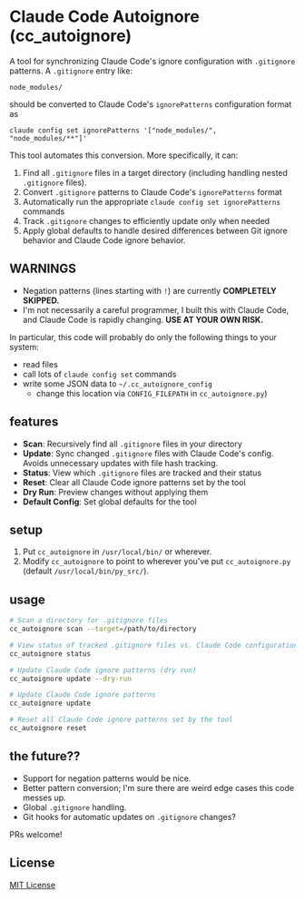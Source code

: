 # Claude Code Autoignore (cc_autoignore)

A tool for synchronizing Claude Code's ignore configuration with `.gitignore` patterns.  A `.gitignore` entry like:
```
node_modules/
```

should be converted to Claude Code's `ignorePatterns` configuration format as
```
claude config set ignorePatterns '["node_modules/", "node_modules/**"]'
```

This tool automates this conversion.  More specifically, it can:
1. Find all `.gitignore` files in a target directory (including handling nested `.gitignore` files).
2. Convert `.gitignore` patterns to Claude Code's `ignorePatterns` format
3. Automatically run the appropriate `claude config set ignorePatterns` commands
4. Track `.gitignore` changes to efficiently update only when needed
5. Apply global defaults to handle desired differences between Git ignore behavior and Claude Code ignore behavior.

## WARNINGS

- Negation patterns (lines starting with `!`) are currently **COMPLETELY SKIPPED.**
- I'm not necessarily a careful programmer, I built this with Claude Code, and Claude Code is rapidly changing.  **USE AT YOUR OWN RISK.**

In particular, this code will probably do only the following things to your system:
- read files
- call lots of `claude config set` commands
- write some JSON data to `~/.cc_autoignore_config`
    - change this location via `CONFIG_FILEPATH` in `cc_autoignore.py`)

## features

- **Scan**: Recursively find all `.gitignore` files in your directory
- **Update**: Sync changed `.gitignore` files with Claude Code's config. Avoids unnecessary updates with file hash tracking.
- **Status**: View which `.gitignore` files are tracked and their status
- **Reset**: Clear all Claude Code ignore patterns set by the tool
- **Dry Run**: Preview changes without applying them
- **Default Config**: Set global defaults for the tool

## setup

1. Put `cc_autoignore` in `/usr/local/bin/` or wherever.
2. Modify `cc_autoignore` to point to wherever you've put `cc_autoignore.py` (default `/usr/local/bin/py_src/`).

## usage


```bash
# Scan a directory for .gitignore files
cc_autoignore scan --target=/path/to/directory

# View status of tracked .gitignore files vs. Claude Code configurations
cc_autoignore status

# Update Claude Code ignore patterns (dry run)
cc_autoignore update --dry-run

# Update Claude Code ignore patterns
cc_autoignore update

# Reset all Claude Code ignore patterns set by the tool
cc_autoignore reset
```

## the future??

- Support for negation patterns would be nice.
- Better pattern conversion; I'm sure there are weird edge cases this code messes up.
- Global `.gitignore` handling.
- Git hooks for automatic updates on `.gitignore` changes?

PRs welcome!

## License

[MIT License](LICENSE)
